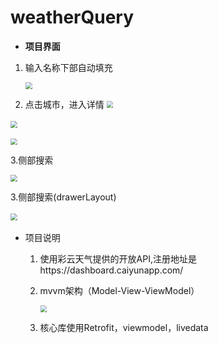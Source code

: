 # weatherQuery
* **项目界面**

1. 输入名称下部自动填充

    <img src="https://pic.imgdb.cn/item/621c6b1c2ab3f51d912d50b0.png" style="zoom:67%;" />

2. 点击城市，进入详情
    <img src="https://pic.imgdb.cn/item/621c6b572ab3f51d912de628.png" style="zoom:67%;" />

​   <img src="https://pic.imgdb.cn/item/621c6b9c2ab3f51d912e8a65.png" style="zoom:67%;" />


   <img src="https://pic.imgdb.cn/item/621c6b9c2ab3f51d912e8a65.png" style="zoom:67%;" />

3.侧部搜索

   <img src="https://pic.imgdb.cn/item/621c6c852ab3f51d9130963c.png" style="zoom:67%;" />

3.侧部搜索(drawerLayout)

​   <img src="https://pic.imgdb.cn/item/621c6c852ab3f51d9130963c.png" style="zoom:67%;" />

* 项目说明

  1. 使用彩云天气提供的开放API,注册地址是https://dashboard.caiyunapp.com/
  
  2. mvvm架构（Model-View-ViewModel）
  
     <img src="https://pic.imgdb.cn/item/621c76b12ab3f51d914484db.png" style="zoom: 67%;" />
  
  3. 核心库使用Retrofit，viewmodel，livedata

